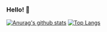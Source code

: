 ### Hello! :pray:


[![Anurag's github stats](https://github-readme-stats.vercel.app/api?username=DanielMarquesz)](https://github.com/anuraghazra/github-readme-stats)
[![Top Langs](https://github-readme-stats.vercel.app/api/top-langs/?username=DanielMarquesz)](https://github.com/anuraghazra/github-readme-stats)

<!--
**DanielMarquesz/DanielMarquesz** is a ✨ _special_ ✨ repository because its `README.md` (this file) appears on your GitHub profile.

Here are some ideas to get you started:

- 🔭 I’m currently working on ...
- 🌱 I’m currently learning ...
- 👯 I’m looking to collaborate on ...
- 🤔 I’m looking for help with ...
- 💬 Ask me about ...
- 📫 How to reach me: ...
- 😄 Pronouns: ...
- ⚡ Fun fact: ...
-->

